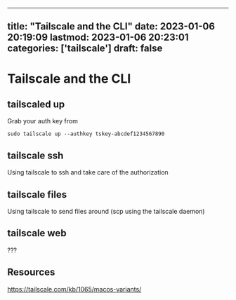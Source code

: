 
---
title: "Tailscale and the CLI"
date: 2023-01-06 20:19:09
lastmod: 2023-01-06 20:23:01
categories: ['tailscale']
draft: false
---


# Tailscale and the CLI
## tailscaled up
Grab your auth key from <url>

```
sudo tailscale up --authkey tskey-abcdef1234567890
```


## tailscale ssh
Using tailscale to ssh and take care of the authorization

## tailscale files
Using tailscale to send files around (scp using the tailscale daemon)

## tailscale web
???

## Resources
https://tailscale.com/kb/1065/macos-variants/

<!-- #public #tailscale -->

<!-- {BearID:5D36912F-B9E2-4341-B125-0626725B89D3-28016-00002B8104446E79} -->
